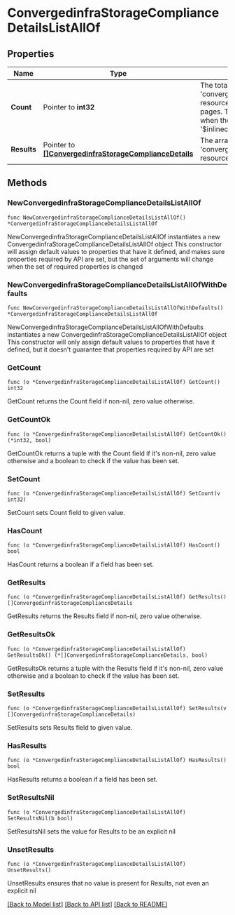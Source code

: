 # ConvergedinfraStorageComplianceDetailsListAllOf

## Properties

Name | Type | Description | Notes
------------ | ------------- | ------------- | -------------
**Count** | Pointer to **int32** | The total number of &#39;convergedinfra.StorageComplianceDetails&#39; resources matching the request, accross all pages. The &#39;Count&#39; attribute is included when the HTTP GET request includes the &#39;$inlinecount&#39; parameter. | [optional] 
**Results** | Pointer to [**[]ConvergedinfraStorageComplianceDetails**](ConvergedinfraStorageComplianceDetails.md) | The array of &#39;convergedinfra.StorageComplianceDetails&#39; resources matching the request. | [optional] 

## Methods

### NewConvergedinfraStorageComplianceDetailsListAllOf

`func NewConvergedinfraStorageComplianceDetailsListAllOf() *ConvergedinfraStorageComplianceDetailsListAllOf`

NewConvergedinfraStorageComplianceDetailsListAllOf instantiates a new ConvergedinfraStorageComplianceDetailsListAllOf object
This constructor will assign default values to properties that have it defined,
and makes sure properties required by API are set, but the set of arguments
will change when the set of required properties is changed

### NewConvergedinfraStorageComplianceDetailsListAllOfWithDefaults

`func NewConvergedinfraStorageComplianceDetailsListAllOfWithDefaults() *ConvergedinfraStorageComplianceDetailsListAllOf`

NewConvergedinfraStorageComplianceDetailsListAllOfWithDefaults instantiates a new ConvergedinfraStorageComplianceDetailsListAllOf object
This constructor will only assign default values to properties that have it defined,
but it doesn't guarantee that properties required by API are set

### GetCount

`func (o *ConvergedinfraStorageComplianceDetailsListAllOf) GetCount() int32`

GetCount returns the Count field if non-nil, zero value otherwise.

### GetCountOk

`func (o *ConvergedinfraStorageComplianceDetailsListAllOf) GetCountOk() (*int32, bool)`

GetCountOk returns a tuple with the Count field if it's non-nil, zero value otherwise
and a boolean to check if the value has been set.

### SetCount

`func (o *ConvergedinfraStorageComplianceDetailsListAllOf) SetCount(v int32)`

SetCount sets Count field to given value.

### HasCount

`func (o *ConvergedinfraStorageComplianceDetailsListAllOf) HasCount() bool`

HasCount returns a boolean if a field has been set.

### GetResults

`func (o *ConvergedinfraStorageComplianceDetailsListAllOf) GetResults() []ConvergedinfraStorageComplianceDetails`

GetResults returns the Results field if non-nil, zero value otherwise.

### GetResultsOk

`func (o *ConvergedinfraStorageComplianceDetailsListAllOf) GetResultsOk() (*[]ConvergedinfraStorageComplianceDetails, bool)`

GetResultsOk returns a tuple with the Results field if it's non-nil, zero value otherwise
and a boolean to check if the value has been set.

### SetResults

`func (o *ConvergedinfraStorageComplianceDetailsListAllOf) SetResults(v []ConvergedinfraStorageComplianceDetails)`

SetResults sets Results field to given value.

### HasResults

`func (o *ConvergedinfraStorageComplianceDetailsListAllOf) HasResults() bool`

HasResults returns a boolean if a field has been set.

### SetResultsNil

`func (o *ConvergedinfraStorageComplianceDetailsListAllOf) SetResultsNil(b bool)`

 SetResultsNil sets the value for Results to be an explicit nil

### UnsetResults
`func (o *ConvergedinfraStorageComplianceDetailsListAllOf) UnsetResults()`

UnsetResults ensures that no value is present for Results, not even an explicit nil

[[Back to Model list]](../README.md#documentation-for-models) [[Back to API list]](../README.md#documentation-for-api-endpoints) [[Back to README]](../README.md)


